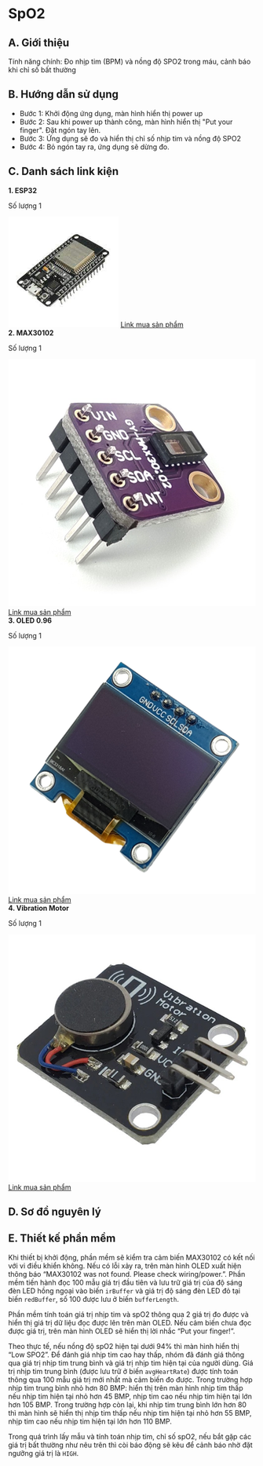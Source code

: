 # SpO2

## A. Giới thiệu
Tính năng chính: Đo nhịp tim (BPM) và nồng độ SPO2 trong máu, cảnh báo khi chỉ số bất thường

## B. Hướng dẫn sử dụng
- Bước 1: Khởi động ứng dụng, màn hình hiển thị power up  
- Bước 2: Sau khi power up thành công, màn hình hiển thị "Put your finger". Đặt ngón tay lên.
- Bước 3: Ứng dụng sẽ đo và hiển thị chỉ số nhịp tim và nồng độ SPO2 
- Bước 4: Bỏ ngón tay ra, ứng dụng sẽ dừng đo.

## C. Danh sách link kiện
<strong>1. ESP32</strong>
<p>Số lượng 1</p>
<img src="/images/esp32.jpg" alt="esp32" />
<a href="https://linhkienvietnam.vn/module-node-mcu-32s-esp32-devkitc-dung-module-esp-wroom-32">Link mua sản phẩm</a>
<br>
<strong>2. MAX30102</strong>
<p>Số lượng 1</p>
<img src="/images/max30102.jpg" alt="max30102" />
<a href="https://vn.shp.ee/DqZJcef">Link mua sản phẩm</a>
<br>
<strong>3. OLED 0.96</strong>
<p>Số lượng 1</p>
<img src="/images/oled.jpg" alt="oled" />
<a href="https://nshopvn.com/product/man-hinh-oled-0-96-inch-giao-tiep-spi/">Link mua sản phẩm</a>
<br>
<strong>4. Vibration Motor</strong>
<p>Số lượng 1</p>
<img src="/images/vm.jpg" alt="vm" />
<a href="https://linhkien024.vn/module-dong-co-rung-dien-thoai-3-5vdc-bao-rung">Link mua sản phẩm</a>
<br>

## D. Sơ đồ nguyên lý

## E. Thiết kế phần mềm
Khi thiết bị khởi động, phần mềm sẽ kiểm tra cảm biến MAX30102 có kết nối với vi điều khiển không. Nếu có lỗi xảy ra, trên màn hình OLED xuất hiện thông báo “MAX30102 was not found. Please check wiring/power.”. Phần mềm tiến hành đọc 100 mẫu giá trị đầu tiên và lưu trữ giá trị của độ sáng đèn LED hồng ngoại vào biến `irBuffer` và giá trị độ sáng đèn LED đỏ tại biến `redBuffer`, số 100 được lưu ở biến  `bufferLength`. 

Phần mềm tính toán giá trị nhịp tim và spO2 thông qua 2 giá trị đo được và hiển thị giá trị dữ liệu đọc được lên trên màn OLED. Nếu cảm biến chưa đọc được giá trị, trên màn hình OLED sẽ hiển thị lời nhắc “Put your finger!”. 

Theo thực tế, nếu nồng độ spO2 hiện tại dưới 94% thì màn hình hiển thị “Low SPO2”. Để đánh giá nhịp tim cao hay thấp, nhóm đã đánh giá thông qua giá trị nhịp tim trung bình và giá trị nhịp tim hiện tại của người dùng. Giá trị nhịp tim trung bình (được lưu trữ ở biến `avgHeartRate`) được tính toán thông qua 100 mẫu giá trị mới nhất mà cảm biến đo được. Trong trường hợp nhịp tim trung bình nhỏ hơn 80 BMP: hiển thị trên màn hình nhịp tim thấp nếu nhịp tim hiện tại nhỏ hơn 45 BMP, nhịp tim cao nếu nhịp tim hiện tại lớn hơn 105 BMP. Trong trường hợp còn lại, khi nhịp tim trung bình lớn hơn 80 thì màn hình sẽ hiển thị nhịp tim thấp nếu nhịp tim hiện tại nhỏ hơn 55 BMP, nhịp tim cao nếu nhịp tim hiện tại lớn hơn 110 BMP. 

Trong quá trình lấy mẫu và tính toán nhịp tim, chỉ số spO2, nếu bắt gặp các giá trị bất thường như nêu trên thì còi báo động sẽ kêu để cảnh báo nhờ đặt ngưỡng giá trị là `HIGH`.
